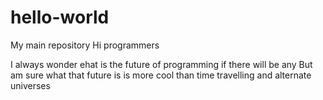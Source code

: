 # hello-world
My main repository
Hi programmers

I always wonder ehat is the future of programming if there will be any
But am sure what that future is is more cool than time travelling and alternate universes
